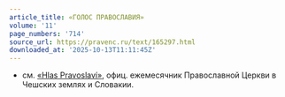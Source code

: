```yaml
---
article_title: «ГОЛОС ПРАВОСЛАВИЯ»
volume: '11'
page_numbers: '714'
source_url: https://pravenc.ru/text/165297.html
downloaded_at: '2025-10-13T11:11:45Z'
---
```


- см. [«Hlas Pravoslaví»](<https://pravenc.ru/text/ Hlas Pravoslaví .html>), офиц. ежемесячник Православной Церкви в Чешских землях и Словакии.
